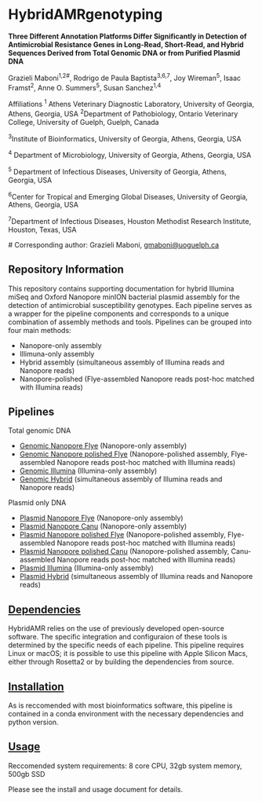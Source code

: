 # HybridAMRgenotyping

**Three Different Annotation Platforms Differ Significantly in Detection of Antimicrobial Resistance Genes in Long-Read, Short-Read, and Hybrid Sequences Derived from Total Genomic DNA or from Purified Plasmid DNA** 

Grazieli Maboni<sup>1,2#</sup>, Rodrigo de Paula Baptista<sup>3,6,7</sup>, Joy Wireman<sup>5</sup>, Isaac Framst<sup>2</sup>, Anne O. Summers<sup>5</sup>, Susan Sanchez<sup>1,4</sup>

Affiliations 
<sup>1</sup> Athens Veterinary Diagnostic Laboratory, University of Georgia, Athens, Georgia, USA
<sup>2</sup>Department of Pathobiology, Ontario Veterinary College, University of Guelph, Guelph, Canada

<sup>3</sup>Institute of Bioinformatics, University of Georgia, Athens, Georgia, USA

<sup>4</sup> Department of Microbiology, University of Georgia, Athens, Georgia, USA

<sup>5</sup> Department of Infectious Diseases, University of Georgia, Athens, Georgia, USA

<sup>6</sup>Center for Tropical and Emerging Global Diseases, University of Georgia, Athens, Georgia, USA

<sup>7</sup>Department of Infectious Diseases, Houston Methodist Research Institute, Houston, Texas, USA

\# Corresponding author: Grazieli Maboni, gmaboni@uoguelph.ca 

Repository Information
---

This repository contains supporting documentation for hybrid Illumina miSeq and Oxford Nanopore minION bacterial plasmid assembly for the detection of antimicrobial susceptibility genotypes. Each pipeline serves as a wrapper for the pipeline components and corresponds to a unique combination of assembly methods and tools. Pipelines can be grouped into four main methods: 
- Nanopore-only assembly 
- Illimuna-only assembly 
- Hybrid assembly (simultaneous assembly of Illumina reads and Nanopore reads)
- Nanopore-polished (Flye-assembled Nanopore reads post-hoc matched with Illumina reads) 

Pipelines
---------
Total genomic DNA

- [Genomic Nanopore Flye](Pipelines/Genomic_nanopore.sh) (Nanopore-only assembly) 
- [Genomic Nanopore polished Flye](Pipelines/Genomic_nanopore_polished.sh) (Nanopore-polished assembly, Flye-assembled Nanopore reads post-hoc matched with Illumina reads) 
- [Genomic Illumina](Pipelines/Genomic_Illumina.sh) (Illumina-only assembly) 
- [Genomic Hybrid](Pipelines/Genomic_hybrid.sh) (simultaneous assembly of Illumina reads and Nanopore reads)

Plasmid only DNA
- [Plasmid Nanopore Flye](Pipelines/Plasmid_nanopore_flye.sh) (Nanopore-only assembly)
- [Plasmid Nanopore Canu](Pipelines/Plasmid_nanopore_canu.sh) (Nanopore-only assembly)
- [Plasmid Nanopore polished Flye](Pipelines/Plasmid_nanopore_polished_flye.sh) (Nanopore-polished assembly, Flye-assembled Nanopore reads post-hoc matched with Illumina reads)
- [Plasmid Nanopore polished Canu](Pipelines/Plasmid_nanopore_polished_canu.sh) (Nanopore-polished assembly, Canu-assembled Nanopore reads post-hoc matched with Illumina reads)
- [Plasmid Illumina](Pipelines/Plasmid_illumina_spades.sh) (Illumina-only assembly) 
- [Plasmid Hybrid](Pipelines/Plasmid_hybrid_spades.sh) (simultaneous assembly of Illumina reads and Nanopore reads)

[Dependencies](Manual/Install.md)
-----------
HybridAMR relies on the use of previously developed open-source software. The specific integration and configuraion of these tools is determined by the specific needs of each pipeline. This pipeline requires Linux or macOS; it is possible to use this pipeline with Apple Silicon Macs, either through Rosetta2 or by building the dependencies from source. 

[Installation](Manual/Install.md) 
-----------
As is reccomended with most bioinformatics software, this pipeline is contained in a conda environment with the necessary dependencies and python version.


[Usage](Manual/Usage.md)
----------
Reccomended system requirements: 8 core CPU, 32gb system memory, 500gb SSD

Please see the install and usage document for details.

